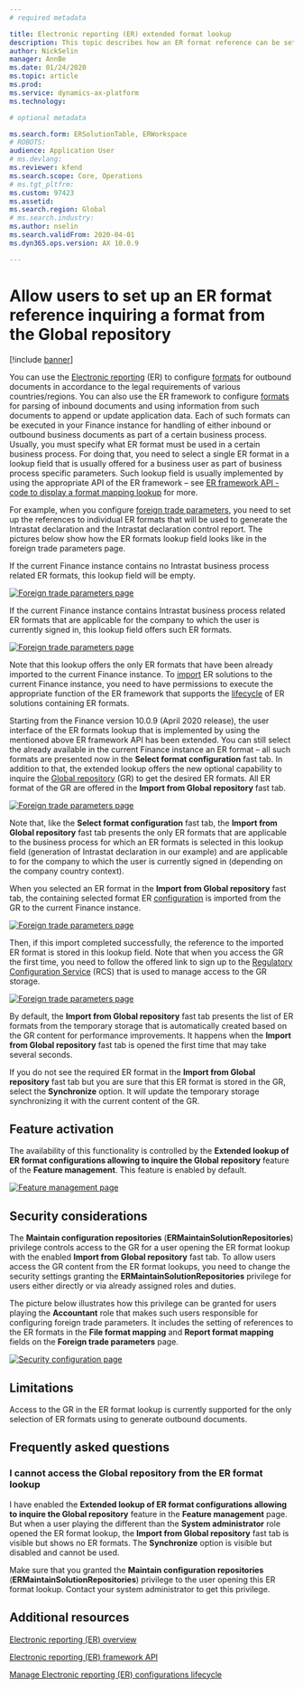 ```yaml
---
# required metadata

title: Electronic reporting (ER) extended format lookup
description: This topic describes how an ER format reference can be set up in the ER format lookup when the required format is stored in the Global repository
author: NickSelin
manager: AnnBe
ms.date: 01/24/2020
ms.topic: article
ms.prod: 
ms.service: dynamics-ax-platform
ms.technology: 

# optional metadata

ms.search.form: ERSolutionTable, ERWorkspace
# ROBOTS: 
audience: Application User
# ms.devlang: 
ms.reviewer: kfend
ms.search.scope: Core, Operations
# ms.tgt_pltfrm: 
ms.custom: 97423
ms.assetid: 
ms.search.region: Global
# ms.search.industry: 
ms.author: nselin
ms.search.validFrom: 2020-04-01
ms.dyn365.ops.version: AX 10.0.9

---
```


# Allow users to set up an ER format reference inquiring a format from the Global repository

[!include [banner](../includes/banner.md)]

You can use the [Electronic reporting](general-electronic-reporting.md) (ER) to configure 
[formats](general-electronic-reporting.md#FormatComponentOutbound) for outbound documents in accordance to the legal requirements of various countries/regions. You can also use the ER framework to configure [formats](general-electronic-reporting.md#FormatComponentInbound) for parsing of inbound documents and using information from such documents to append or update application data. Each of such formats can be executed in your Finance instance for handling of either inbound or outbound business documents as part of a certain business process. Usually, you must specify what ER format must be used in a certain business process. For doing that, you need to select a single ER format in a lookup field that is usually offered for a business user as part of business process specific parameters. Such lookup field is usually implemented by using the appropriate API of the ER framework – see [ER framework API - code to display a format mapping lookup](er-apis-app73.md#code-to-display-a-format-mapping-lookup)
for more.

For example, when you configure [foreign trade 
parameters](https://docs.microsoft.com/dynamics365/finance/localizations/emea-intrastat#set-up-foreign-trade-parameters),
you need to set up the references to individual ER formats that will be used to generate the Intrastat declaration and the Intrastat declaration control report. The pictures below show how the ER formats lookup field looks like in the foreign trade parameters page.

If the current Finance instance contains no Intrastat business process related ER formats, this lookup field will be empty.

[![Foreign trade parameters page](./media/ER-ExtLookup-Lookup1.gif)](./media/ER-ExtLookup-Lookup1.gif)

If the current Finance instance contains Intrastat business process related ER formats that are applicable for the company to which the user is currently signed in, this lookup field offers such ER formats.

[![Foreign trade parameters page](./media/ER-ExtLookup-Lookup2.png)](./media/ER-ExtLookup-Lookup2.png)

Note that this lookup offers the only ER formats that have been already imported to the current Finance instance. To
[import](./tasks/er-import-configuration-lifecycle-services.md) ER solutions to the current Finance instance, you need to have permissions to execute the appropriate function of the ER framework that supports the [lifecycle](general-electronic-reporting-manage-configuration-lifecycle.md) of ER solutions containing ER formats.

Starting from the Finance version 10.0.9 (April 2020 release), the user interface of the ER formats lookup that is implemented by using the mentioned above ER framework API has been extended. You can still select the already available in the current Finance instance an ER format – all such formats are presented now in the **Select format configuration** fast tab. In addition to that, the extended lookup offers the new optional capability to inquire the [Global repository](rcs-global-repository-overview.md) (GR) to get the desired ER formats. All ER format of the GR are offered in the **Import from Global repository** fast tab.

[![Foreign trade parameters page](./media/ER-ExtLookup-Lookup3.png)](./media/ER-ExtLookup-Lookup3.png)

Note that, like the **Select format configuration** fast tab, the **Import from Global repository** fast tab presents the only ER formats that are applicable to the business process for which an ER formats is selected in this lookup field (generation of Intrastat declaration in our example) and are applicable to for the company to which the user is currently signed in (depending on the company country context).

When you selected an ER format in the **Import from Global repository** fast tab, the containing selected format ER
[configuration](general-electronic-reporting.md#Configuration) is imported from the GR to the current Finance instance.

[![Foreign trade parameters page](./media/ER-ExtLookup-FormatImport.png)](./media/ER-ExtLookup-FormatImport.png)

Then, if this import completed successfully, the reference to the imported ER format is stored in this lookup field. Note that when you access the GR the first time, you need to follow the offered link to sign up to the [Regulatory Configuration Service](https://aka.ms/rcs) (RCS) that is used to manage access to the GR storage.

[![Foreign trade parameters page](./media/ER-ExtLookup-RepoSignUp.png)](./media/ER-ExtLookup-RepoSignUp.png)

By default, the **Import from Global repository** fast tab presents the list of ER formats from the temporary storage that is automatically created based on the GR content for performance improvements. It happens when the **Import from
Global repository** fast tab is opened the first time that may take several seconds.

If you do not see the required ER format in the **Import from Global repository** fast tab but you are sure that this ER format is stored in the GR, select the **Synchronize** option. It will update the temporary storage synchronizing it with the current content of the GR.

## Feature activation

The availability of this functionality is controlled by the **Extended lookup of ER format configurations allowing to inquire the Global repository** feature of the **Feature management**. This feature is enabled by default.

[![Feature management page](./media/ER-ExtLookup-FeatureMngt.png)](./media/ER-ExtLookup-FeatureMngt.png)

## Security considerations

The **Maintain configuration repositories** (**ERMaintainSolutionRepositories**) privilege controls access to the GR for a user opening the ER format lookup with the enabled **Import from Global repository** fast tab. To allow users access the GR content from the ER format lookups, you need to change the security settings granting the **ERMaintainSolutionRepositories** privilege for users either directly or via already assigned roles and duties.

The picture below illustrates how this privilege can be granted for users playing the **Accountant** role that makes such users responsible for configuring foreign trade parameters. It includes the setting of references to the ER formats in the **File format mapping** and **Report format mapping** fields on the **Foreign trade parameters** page.

[![Security configuration page](./media/ER-ExtLookup-SecuritySetting.png)](./media/ER-ExtLookup-SecuritySetting.png)

## Limitations

Access to the GR in the ER format lookup is currently supported for the only selection of ER formats using to generate outbound documents.

## Frequently asked questions

### I cannot access the Global repository from the ER format lookup

I have enabled the **Extended lookup of ER format configurations allowing to inquire the Global repository** feature in the **Feature management** page. But when a user playing the different than the **System administrator** role opened the ER format lookup, the **Import from Global repository** fast tab is visible but shows no ER formats. The **Synchronize** option is visible but disabled and cannot be used.

Make sure that you granted the **Maintain configuration repositories** (**ERMaintainSolutionRepositories**) privilege to the user opening this ER format lookup. Contact your system administrator to get this privilege.

## Additional resources

[Electronic reporting (ER) overview](general-electronic-reporting.md)

[Electronic reporting (ER) framework API](er-apis-app73.md)

[Manage Electronic reporting (ER) configurations lifecycle](general-electronic-reporting-manage-configuration-lifecycle.md)
